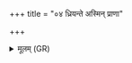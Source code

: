 +++
title = "०४ ध्रियन्ते अस्मिन् प्राणा"

+++
<details><summary>मूलम् (GR)</summary>

ध्रियन्ते अस्मिन् प्राणा  
यः (…) ॥ +++(see 17.27.4b)+++
</details>